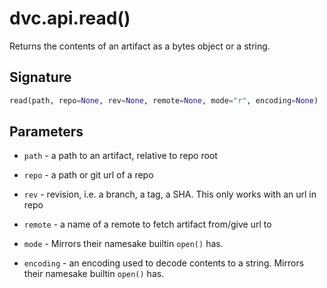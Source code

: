 # dvc.api.read()

Returns the contents of an artifact as a bytes object or a string.

## Signature

```py
read(path, repo=None, rev=None, remote=None, mode="r", encoding=None)
```

## Parameters

- `path` - a path to an artifact, relative to repo root

- `repo` - a path or git url of a repo

- `rev` - revision, i.e. a branch, a tag, a SHA. This only works with an url in
  repo

- `remote` - a name of a remote to fetch artifact from/give url to

- `mode` - Mirrors their namesake builtin `open()` has.

- `encoding` - an encoding used to decode contents to a string. Mirrors their
  namesake builtin `open()` has.

